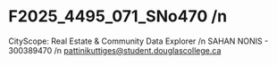 # F2025_4495_071_SNo470 /n
CityScope: Real Estate &amp; Community Data Explorer /n
SAHAN NONIS - 300389470 /n
pattinikuttiges@student.douglascollege.ca
